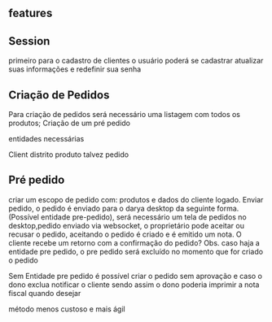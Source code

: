 ## features

## Session

primeiro para o cadastro de clientes
o usuário poderá se cadastrar atualizar suas informações e redefinir sua senha

## Criação de Pedidos

Para criação de pedidos será necessário uma listagem com todos os produtos;
Criação de um pré pedido

entidades necessárias

Client
distrito
produto
talvez pedido

## Pré pedido

criar um escopo de pedido com: produtos e dados do cliente logado.
Enviar pedido, o pedido é enviado para o darya desktop da seguinte forma.
(Possível entidade pre-pedido), será necessário um tela de pedidos no desktop,pedido enviado via websocket, o proprietário pode aceitar ou recusar o pedido, aceitando o pedido é criado e é emitido um nota. O cliente recebe um retorno com a confirmação do pedido?
Obs. caso haja a entidade pre pedido, o pre pedido será excluído no momento que for criado o pedido

Sem Entidade pre pedido
é possível criar o pedido sem aprovação e caso o dono exclua notificar o cliente
sendo assim o dono poderia imprimir a nota fiscal quando desejar

método menos custoso e mais ágil
